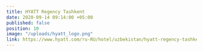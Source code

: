 ```yaml
---
title: HYATT Regency Tashkent
date: 2020-09-14 09:14:00 +05:00
published: false
position: 10
image: "/uploads/hyatt_logo.png"
link: https://www.hyatt.com/ru-RU/hotel/uzbekistan/hyatt-regency-tashkent/tasrt
---
```


